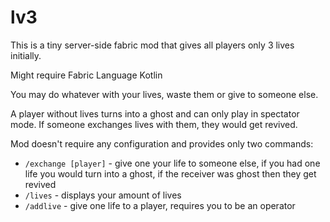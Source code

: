 # lv3
This is a tiny server-side fabric mod that
gives all players only 3 lives initially.

Might require Fabric Language Kotlin

You may do whatever with your lives, waste them or give to someone else.

A player without lives turns into a ghost and can only play in spectator mode.
If someone exchanges lives with them, they would get revived.

Mod doesn't require any configuration and provides only two commands:
* `/exchange [player]` - give one your life to someone else, if you had one life you would turn into a ghost, if the receiver was ghost then they get revived
* `/lives` - displays your amount of lives
* `/addlive` - give one life to a player, requires you to be an operator
